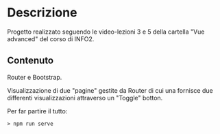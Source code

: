 # Descrizione
Progetto realizzato seguendo le video-lezioni 3 e 5 della cartella "Vue advanced" del corso di INFO2.

## Contenuto
Router e Bootstrap.

Visualizzazione di due "pagine" gestite da Router di cui una fornisce due differenti visualizzazioni attraverso un "Toggle" botton.

Per far partire il tutto:
```
> npm run serve
```
